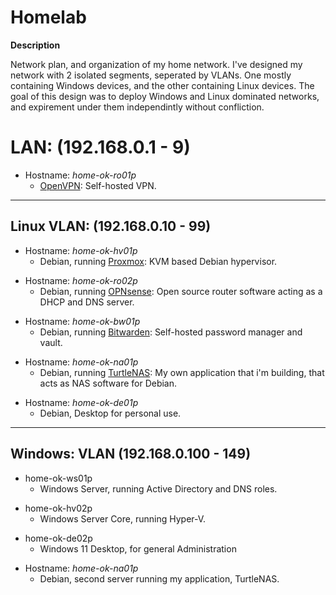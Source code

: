 # Homelab

**Description**

Network plan, and organization of my home network. I've designed my network with 2 isolated segments, seperated by VLANs. One mostly containing Windows devices, and the other containing Linux devices. The goal of this design was to deploy Windows and Linux dominated networks, and expirement under them independintly without confliction.


# LAN: (192.168.0.1 - 9)

- Hostname: *home-ok-ro01p*
  - [OpenVPN](https://github.com/OpenVPN/openvpn): Self-hosted VPN.

______________________________________________________________________________


## Linux VLAN: (192.168.0.10 - 99)

- Hostname: *home-ok-hv01p*
  - Debian, running [Proxmox](https://www.proxmox.com/en/): KVM based Debian hypervisor.
>
- Hostname: *home-ok-ro02p*
  - Debian, running [OPNsense](https://opnsense.org/): Open source router software acting as a DHCP and DNS server.
>
- Hostname: *home-ok-bw01p*
  - Debian, running [Bitwarden](https://github.com/bitwarden/server): Self-hosted password manager and vault.
>
- Hostname: *home-ok-na01p*
  - Debian, running [TurtleNAS](https://github.com/allenc125789/TurtleNAS): My own application that i'm building, that acts as NAS software for Debian.
>
- Hostname: *home-ok-de01p*
  - Debian, Desktop for personal use.
>
______________________________________________________________________________

## Windows: VLAN (192.168.0.100 - 149)

- home-ok-ws01p
  - Windows Server, running Active Directory and DNS roles.
>
- home-ok-hv02p
  - Windows Server Core, running Hyper-V.
>
- home-ok-de02p
  - Windows 11 Desktop, for general Administration
>
- Hostname: *home-ok-na01p*
  - Debian, second server running my application, TurtleNAS.
